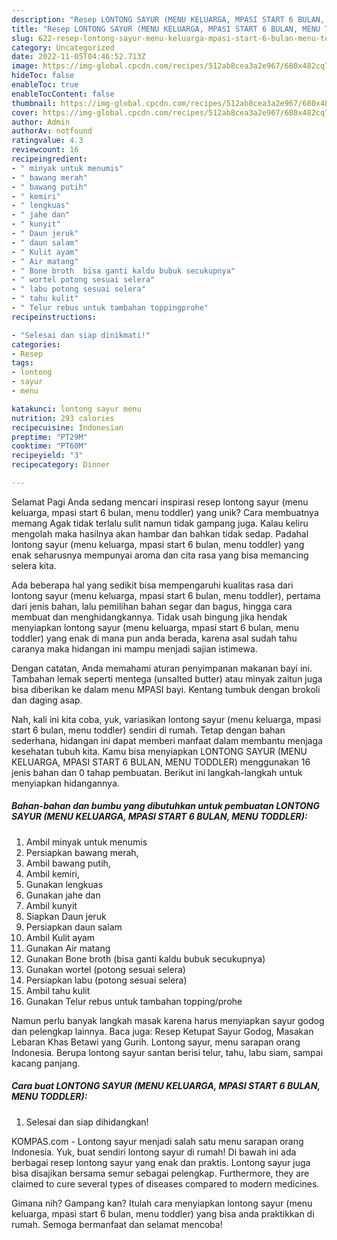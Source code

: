 ```yaml
---
description: "Resep LONTONG SAYUR (MENU KELUARGA, MPASI START 6 BULAN, MENU TODDLER) yang Lezat, Sempurna"
title: "Resep LONTONG SAYUR (MENU KELUARGA, MPASI START 6 BULAN, MENU TODDLER) yang Lezat, Sempurna"
slug: 622-resep-lontong-sayur-menu-keluarga-mpasi-start-6-bulan-menu-toddler-yang-lezat-sempurna
category: Uncategorized
date: 2022-11-05T04:46:52.713Z
image: https://img-global.cpcdn.com/recipes/512ab8cea3a2e967/680x482cq70/lontong-sayur-menu-keluarga-mpasi-start-6-bulan-menu-toddler-foto-resep-utama.jpg
hideToc: false
enableToc: true
enableTocContent: false
thumbnail: https://img-global.cpcdn.com/recipes/512ab8cea3a2e967/680x482cq70/lontong-sayur-menu-keluarga-mpasi-start-6-bulan-menu-toddler-foto-resep-utama.jpg
cover: https://img-global.cpcdn.com/recipes/512ab8cea3a2e967/680x482cq70/lontong-sayur-menu-keluarga-mpasi-start-6-bulan-menu-toddler-foto-resep-utama.jpg
author: Admin
authorAv: notfound
ratingvalue: 4.3
reviewcount: 16
recipeingredient:
- " minyak untuk menumis"
- " bawang merah"
- " bawang putih"
- " kemiri"
- " lengkuas"
- " jahe dan"
- " kunyit"
- " Daun jeruk"
- " daun salam"
- " Kulit ayam"
- " Air matang"
- " Bone broth  bisa ganti kaldu bubuk secukupnya"
- " wortel potong sesuai selera"
- " labu potong sesuai selera"
- " tahu kulit"
- " Telur rebus untuk tambahan toppingprohe"
recipeinstructions:

- "Selesai dan siap dinikmati!"
categories:
- Resep
tags:
- lontong
- sayur
- menu

katakunci: lontong sayur menu 
nutrition: 293 calories
recipecuisine: Indonesian
preptime: "PT29M"
cooktime: "PT60M"
recipeyield: "3"
recipecategory: Dinner

---
```



Selamat Pagi Anda sedang mencari inspirasi resep lontong sayur (menu keluarga, mpasi start 6 bulan, menu toddler) yang unik? Cara membuatnya memang Agak tidak terlalu sulit namun tidak gampang juga. Kalau keliru mengolah maka hasilnya akan hambar dan bahkan tidak sedap. Padahal lontong sayur (menu keluarga, mpasi start 6 bulan, menu toddler) yang enak seharusnya mempunyai aroma dan cita rasa yang bisa memancing selera kita.


Ada beberapa hal yang sedikit bisa mempengaruhi kualitas rasa dari lontong sayur (menu keluarga, mpasi start 6 bulan, menu toddler), pertama dari jenis bahan, lalu pemilihan bahan segar dan bagus, hingga cara membuat dan menghidangkannya. Tidak usah bingung jika hendak menyiapkan lontong sayur (menu keluarga, mpasi start 6 bulan, menu toddler) yang enak di mana pun anda berada, karena asal sudah tahu caranya maka hidangan ini mampu menjadi sajian istimewa.

Dengan catatan, Anda memahami aturan penyimpanan makanan bayi ini. Tambahan lemak seperti mentega (unsalted butter) atau minyak zaitun juga bisa diberikan ke dalam menu MPASI bayi. Kentang tumbuk dengan brokoli dan daging asap.


Nah, kali ini kita coba, yuk, variasikan lontong sayur (menu keluarga, mpasi start 6 bulan, menu toddler) sendiri di rumah. Tetap dengan bahan sederhana, hidangan ini dapat memberi manfaat dalam membantu menjaga kesehatan tubuh kita. Kamu bisa menyiapkan LONTONG SAYUR (MENU KELUARGA, MPASI START 6 BULAN, MENU TODDLER) menggunakan 16 jenis bahan dan 0 tahap pembuatan. Berikut ini langkah-langkah untuk menyiapkan hidangannya.

<!--inarticleads1-->

##### Bahan-bahan dan bumbu yang dibutuhkan untuk pembuatan LONTONG SAYUR (MENU KELUARGA, MPASI START 6 BULAN, MENU TODDLER):

1. Ambil  minyak untuk menumis
1. Persiapkan  bawang merah,
1. Ambil  bawang putih,
1. Ambil  kemiri,
1. Gunakan  lengkuas
1. Gunakan  jahe dan
1. Ambil  kunyit
1. Siapkan  Daun jeruk
1. Persiapkan  daun salam
1. Ambil  Kulit ayam
1. Gunakan  Air matang
1. Gunakan  Bone broth  (bisa ganti kaldu bubuk secukupnya)
1. Gunakan  wortel (potong sesuai selera)
1. Persiapkan  labu (potong sesuai selera)
1. Ambil  tahu kulit
1. Gunakan  Telur rebus untuk tambahan topping/prohe


Namun perlu banyak langkah masak karena harus menyiapkan sayur godog dan pelengkap lainnya. Baca juga: Resep Ketupat Sayur Godog, Masakan Lebaran Khas Betawi yang Gurih. Lontong sayur, menu sarapan orang Indonesia. Berupa lontong sayur santan berisi telur, tahu, labu siam, sampai kacang panjang. 

<!--inarticleads2-->

##### Cara buat LONTONG SAYUR (MENU KELUARGA, MPASI START 6 BULAN, MENU TODDLER):


1. Selesai dan siap dihidangkan!

KOMPAS.com - Lontong sayur menjadi salah satu menu sarapan orang Indonesia. Yuk, buat sendiri lontong sayur di rumah! Di bawah ini ada berbagai resep lontong sayur yang enak dan praktis. Lontong sayur juga bisa disajikan bersama semur sebagai pelengkap. Furthermore, they are claimed to cure several types of diseases compared to modern medicines. 

Gimana nih? Gampang kan? Itulah cara menyiapkan lontong sayur (menu keluarga, mpasi start 6 bulan, menu toddler) yang bisa anda praktikkan di rumah. Semoga bermanfaat dan selamat mencoba!

